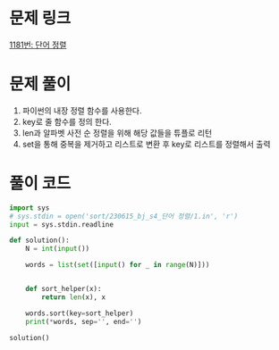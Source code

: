 # 문제 링크

[1181번: 단어 정렬](https://www.acmicpc.net/problem/1181)

# 문제 풀이

1. 파이썬의 내장 정렬 함수를 사용한다.
2. key로 줄 함수를 정의 한다.
3. len과 알파벳 사전 순 정렬을 위해 해당 값들을 튜플로 리턴
4. set을 통해 중복을 제거하고 리스트로 변환 후 key로 리스트를 정렬해서 출력

# 풀이 코드

```python
import sys
# sys.stdin = open('sort/230615_bj_s4_단어 정렬/1.in', 'r')
input = sys.stdin.readline

def solution():
    N = int(input())

    words = list(set([input() for _ in range(N)]))


    def sort_helper(x):
        return len(x), x

    words.sort(key=sort_helper)
    print(*words, sep='', end='')

solution()

```
